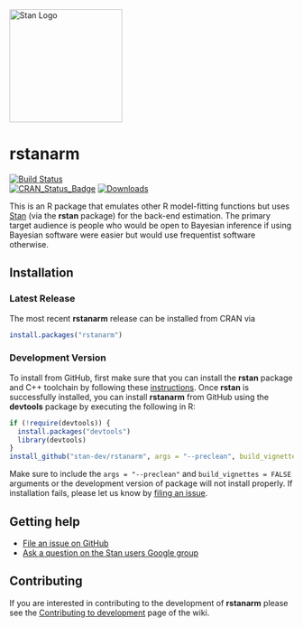 <a href="http://mc-stan.org">
<img src="https://raw.githubusercontent.com/stan-dev/logos/master/logo.png" width=200 alt="Stan Logo"/>
</a>

# rstanarm

[![Build Status](https://travis-ci.org/stan-dev/rstanarm.svg?branch=master)](https://travis-ci.org/stan-dev/rstanarm)  
[![CRAN\_Status\_Badge](http://www.r-pkg.org/badges/version/rstanarm?color=blue)](http://cran.r-project.org/package=rstanarm)
[![Downloads](http://cranlogs.r-pkg.org/badges/rstanarm?color=blue)](http://cran.rstudio.com/package=rstanarm)

This is an R package that emulates other R model-fitting functions but uses
[Stan](http://mc-stan.org) (via the **rstan** package) for the back-end
estimation. The primary target audience is people who would be open to Bayesian
inference if using Bayesian software were easier but would use frequentist
software otherwise.

## Installation

### Latest Release
The most recent **rstanarm** release can be installed from CRAN via
```r
install.packages("rstanarm")
```

### Development Version
To install from GitHub, first make sure that you can install the **rstan**
package and C++ toolchain by following these
[instructions](https://github.com/stan-dev/rstan/wiki/RStan-Getting-Started).
Once **rstan** is successfully installed, you can install **rstanarm** from
GitHub using the **devtools** package by executing the following in R:

```r
if (!require(devtools)) {
  install.packages("devtools")
  library(devtools)
}
install_github("stan-dev/rstanarm", args = "--preclean", build_vignettes = FALSE)
```

Make sure to include the `args = "--preclean"` and `build_vignettes = FALSE` arguments 
or the development version of package will not install properly. If installation fails, 
please let us know by [filing an issue](https://github.com/stan-dev/rstanarm/issues).

## Getting help

* [File an issue on GitHub](https://github.com/stan-dev/rstanarm/issues)
* [Ask a question on the Stan users Google group](https://groups.google.com/forum/#!forum/stan-users)

## Contributing 

If you are interested in contributing to the development of **rstanarm** please 
see the [Contributing to development](https://github.com/stan-dev/rstanarm/wiki/Contributing-to-development)
page of the wiki.
